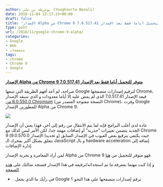 ```yaml
---
author: يوغرطة بن علي (Youghourta Benali)
date: 2010-11-04 12:17:23+00:00
draft: false
title: 'الإصدار Alpha من Chrome 9 متوفر للتحميل أياما فقط بعد الإصدار 7.0.517.41 '
type: post
url: /2010/11/google-chrome-9-alpha/
categories:
- Google
- Web
- متصفحات
tags:
- chrome
- Chrome 9
- Google
---
```


**[الإصدار Alpha من Chrome 9 متوفر للتحميل أياما فقط بعد الإصدار 7.0.517.41]( http://www.it-scoop.com/2010/11/google-chrome-9-alpha/)**




صراحة، لم أعد أفهم الطريقة التي تتبعها Google لترقيم إصدارات متصفحها Chrome، فبعد الإصدار 7.0.517.41 الذي لم يمض عليه إلا أياما معدودات و الذي سبقه الإصدار[ 8.0.550.0 من Chromium](http://www.it-scoop.com/2010/10/chrome-os-rc-chromium-8/) (النسخة مفتوحة المصدر من Chrome)، وفرت Google للمطورين الإصدار Alpha من Chrome 9.




[![](http://www.it-scoop.com/wp-content/uploads/2010/11/Chrome-9.png)
]( http://www.it-scoop.com/2010/11/google-chrome-9-alpha/)


عادة لدى أغلب البرامج فإنه لما يتم الانتقال من رقم إلى آخر، فهذا يعني أن الإصدار الجديد يتضمن تغييرات "جذرية" أو إضافات مهمة جدا، لكن الأمر ليس كذلك مع Chrome 9 (و تحديدا الإصدار 9.0.570.0) حيث يكتفي بترقيع بعض العيوب في الإصدار السابق تتعلق بشكل أكبر بمحرك الـ JavaScript و بالـ hardware acceleration إضافة إلى إدارة الإضافات.

لمن أراد المغامرة و تجربة الإصدار Alpha من Chrome 9 فهو متوفر للتحميل من [هنا](http://dev.chromium.org/getting-involved/dev-channel).

و إذا كنت مهتما بمعرفة ما تم استحداثه/ترقيعه في هذا الإصدار فستجد ضالتك على [هذه الصفحة](http://build.chromium.org/f/chromium/perf/dashboard/ui/changelog.html?url=/trunk/src&range=64540:62249&mode=html).

-   في رأيك ما الذي يجعل Google ترقم إصدارات متصفحها على هذا النحو ؟
